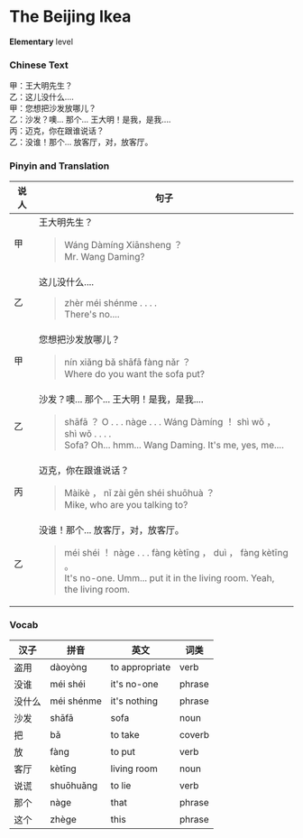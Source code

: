 # The Beijing Ikea
**Elementary** level
### Chinese Text
甲：王大明先生？<br />乙：这儿没什么....<br />甲：您想把沙发放哪儿？<br />乙：沙发？噢... 那个... 王大明！是我，是我....<br />丙：迈克，你在跟谁说话？<br />乙：没谁！那个... 放客厅，对，放客厅。

### Pinyin and Translation
|说人|句子|
|----|----|
|甲|王大明先生？<blockquote>Wáng Dàmíng Xiānsheng ？<br />Mr. Wang Daming?</blockquote>|
|乙|这儿没什么....<blockquote>zhèr méi shénme . . . .<br />There's no....</blockquote>|
|甲|您想把沙发放哪儿？<blockquote>nín xiǎng bǎ shāfā fàng nǎr ？<br />Where do you want the sofa put?</blockquote>|
|乙|沙发？噢... 那个... 王大明！是我，是我....<blockquote>shāfā ？ O . . .  nàge . . .  Wáng Dàmíng ！ shì wǒ ， shì wǒ . . . .<br />Sofa? Oh... hmm... Wang Daming. It's me, yes, me....</blockquote>|
|丙|迈克，你在跟谁说话？<blockquote>Màikè ， nǐ zài gēn shéi shuōhuà ？<br />Mike, who are you talking to?</blockquote>|
|乙|没谁！那个... 放客厅，对，放客厅。<blockquote>méi shéi ！ nàge . . .  fàng kètīng ， duì ， fàng kètīng 。<br />It's no-one. Umm... put it in the living room. Yeah, the living room.</blockquote>|
### Vocab
|汉子|拼音|英文|词类|
|----|----|----|----|
|盗用|dàoyòng|to appropriate|verb|
|没谁|méi shéi|it's no-one|phrase|
|没什么|méi shénme|it's nothing|phrase|
|沙发|shāfā|sofa|noun|
|把|bǎ|to take|coverb|
|放|fàng|to put|verb|
|客厅|kètīng|living room|noun|
|说谎|shuōhuǎng|to lie|verb|
|那个|nàge|that|phrase|
|这个|zhège|this|phrase|